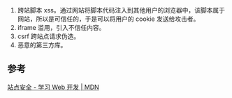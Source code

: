 1. 跨站脚本 xss。通过网站将脚本代码注入到其他用户的浏览器中，该脚本属于网站，所以是可信任的，于是可以将用户的 cookie 发送给攻击者。
2. iframe 滥用，引入不信任内容。
3. csrf 跨站点请求伪造。
4. 恶意的第三方库。

## 参考
[站点安全 - 学习 Web 开发 | MDN](https://developer.mozilla.org/zh-CN/docs/Learn/Server-side/First_steps/Website_security)